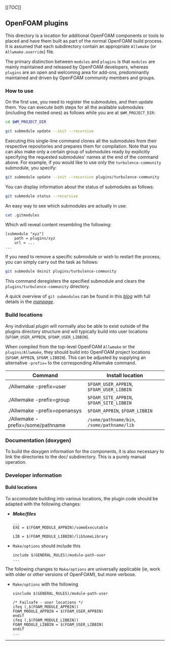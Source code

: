 [[_TOC_]]

## OpenFOAM plugins

This directory is a location for additional OpenFOAM components or
tools to placed and have them built as part of the normal OpenFOAM
build process. It is assumed that each subdirectory contain an
appropriate `Allwmake` (or `Allwmake.override`) file.

The primary distinction between `modules` and `plugins` is that `modules` are
mainly maintained and released by OpenFOAM developers, whereas `plugins` are an
open and welcoming area for add-ons, predominantly maintained and driven by
OpenFOAM community members and groups.

### How to use

On the first use, you need to register the submodules, and then update them.
You can execute both steps for all the available submodules (including the
nested ones) as follows while you are at `$WM_PROJECT_DIR`:

```bash
cd $WM_PROJECT_DIR

git submodule update --init --recursive
```

Executing this single-line command clones all the submodules from their
respective repositories and prepares them for compilation. Note that you can
also make only a certain group of submodules ready by explicitly specifying the
requested submodules' names at the end of the command above. For example, if
you would like to use only the `turbulence-community` submodule, you specify:

```bash
git submodule update --init --recursive plugins/turbulence-community
```

You can display information about the status of submodules as follows:

```bash
git submodule status --recursive
```

An easy way to see which submodules are actually in use:

```bash
cat .gitmodules
```

Which will reveal content resembling the following:
```
[submodule "xyz"]
    path = plugins/xyz
    url = ...
...
```

If you need to remove a specific submodule or wish to restart the process,
you can simply carry out the task as follows:

```bash
git submodule deinit plugins/turbulence-community
```

This command deregisters the specified submodule and clears the
`plugins/turbulence-community` directory.

A quick overview of `git submodules` can be found in this
[*blog*][blog git-submodule] with full details in the
[*manpage*][man git-submodule].

### Build locations

Any individual _plugin_ will normally also be able to exist outside of
the plugins directory structure and will typically build into user
locations (`$FOAM_USER_APPBIN`, `$FOAM_USER_LIBBIN`).

When compiled from the top-level OpenFOAM `Allwmake` or the
`plugins/Allwmake`, they should build into OpenFOAM project locations
(`$FOAM_APPBIN`, `$FOAM_LIBBIN`). This can be adjusted by
supplying an alternative `-prefix=` to the corresponding Allwmake
command.

| Command    | Install location |
|------------|------------------|
| ./Allwmake -prefix=user | `$FOAM_USER_APPBIN`, `$FOAM_USER_LIBBIN` |
| ./Allwmake -prefix=group | `$FOAM_SITE_APPBIN`, `$FOAM_SITE_LIBBIN` |
| ./Allwmake -prefix=openansys | `$FOAM_APPBIN`, `$FOAM_LIBBIN` |
| ./Allwmake -prefix=/some/pathname | `/some/pathname/bin`, `/some/pathname/lib` |

### Documentation (doxygen)

To build the doxygen information for the components, it is also
necessary to link the directories to the doc/ subdirectory.
This is a purely manual operation.

### Developer information

#### Build locations

To accomodate building into various locations, the plugin code should
be adapted with the following changes:

- ***Make/files***
   ```
   ...
   EXE = $(FOAM_MODULE_APPBIN)/someExecutable

   LIB = $(FOAM_MODULE_LIBBIN)/libSomeLibrary
   ```

- `Make/options` should include this
  ```
  include $(GENERAL_RULES)/module-path-user
  ...
  ```

The following changes to `Make/options` are universally applicable
(ie, work with older or other versions of OpenFOAM), but more verbose.

- `Make/options` with the following
  ```
  sinclude $(GENERAL_RULES)/module-path-user

  /* Failsafe - user locations */
  ifeq (,$(FOAM_MODULE_APPBIN))
  FOAM_MODULE_APPBIN = $(FOAM_USER_APPBIN)
  endif
  ifeq (,$(FOAM_MODULE_LIBBIN))
  FOAM_MODULE_LIBBIN = $(FOAM_USER_LIBBIN)
  endif
  ...
  ```

<!-- General Information -->

[man git-submodule]:  https://git-scm.com/docs/git-submodule
[blog git-submodule]: http://blog.joncairns.com/2011/10/how-to-use-git-submodules/

---
